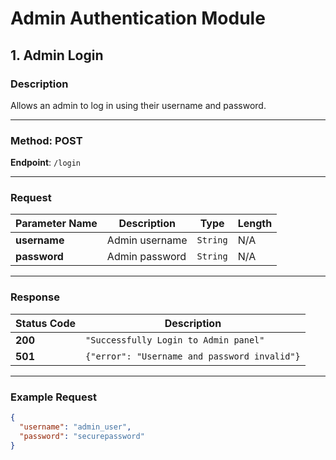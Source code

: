 # Admin Authentication Module

## 1. Admin Login

### Description
Allows an admin to log in using their username and password.

---

### Method: **POST**

**Endpoint**: `/login`

---

### Request

| Parameter Name | Description        | Type     | Length  |
|----------------|--------------------|----------|---------|
| **username**   | Admin username     | `String` | N/A     |
| **password**   | Admin password     | `String` | N/A     |

---

### Response

| Status Code | Description                                           |
|-------------|-------------------------------------------------------|
| **200**     | `"Successfully Login to Admin panel"`                 |
| **501**     | `{"error": "Username and password invalid"}`          |

---

### Example Request

```json
{
  "username": "admin_user",
  "password": "securepassword"
}
